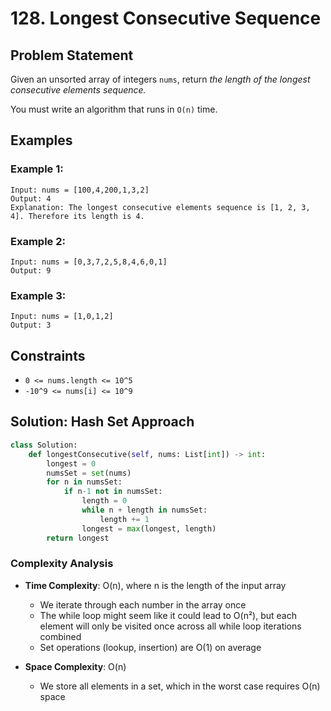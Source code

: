 # 128. Longest Consecutive Sequence

## Problem Statement

Given an unsorted array of integers `nums`, return *the length of the longest consecutive elements sequence.*

You must write an algorithm that runs in `O(n)` time.

## Examples

### Example 1:
```
Input: nums = [100,4,200,1,3,2]
Output: 4
Explanation: The longest consecutive elements sequence is [1, 2, 3, 4]. Therefore its length is 4.
```

### Example 2:
```
Input: nums = [0,3,7,2,5,8,4,6,0,1]
Output: 9
```

### Example 3:
```
Input: nums = [1,0,1,2]
Output: 3
```

## Constraints
* `0 <= nums.length <= 10^5`
* `-10^9 <= nums[i] <= 10^9`

## Solution: Hash Set Approach

```python
class Solution:
    def longestConsecutive(self, nums: List[int]) -> int:
        longest = 0
        numsSet = set(nums)
        for n in numsSet:
            if n-1 not in numsSet:
                length = 0
                while n + length in numsSet:
                    length += 1
                longest = max(longest, length)
        return longest
```

### Complexity Analysis

- **Time Complexity**: O(n), where n is the length of the input array
  - We iterate through each number in the array once
  - The while loop might seem like it could lead to O(n²), but each element will only be visited once across all while loop iterations combined
  - Set operations (lookup, insertion) are O(1) on average

- **Space Complexity**: O(n)
  - We store all elements in a set, which in the worst case requires O(n) space